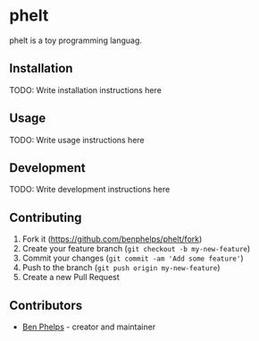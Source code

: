 # phelt

phelt is a toy programming languag.

## Installation

TODO: Write installation instructions here

## Usage

TODO: Write usage instructions here

## Development

TODO: Write development instructions here

## Contributing

1. Fork it (<https://github.com/benphelps/phelt/fork>)
2. Create your feature branch (`git checkout -b my-new-feature`)
3. Commit your changes (`git commit -am 'Add some feature'`)
4. Push to the branch (`git push origin my-new-feature`)
5. Create a new Pull Request

## Contributors

- [Ben Phelps](https://github.com/benphelps) - creator and maintainer

